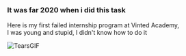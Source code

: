 <h2><The time has come when I understood how it works and was able to remake my code></h2>

<H3>It was far 2020 when i did this task</h3>

Here is my first failed internship program at Vinted Academy,
<br>I was young and stupid, I didn't know how to do it<br>

![TearsGIF](https://user-images.githubusercontent.com/57506521/166099076-08f9759c-4770-4153-968c-8245fcb14825.gif)
